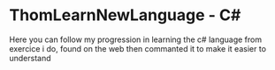 # ThomLearnNewLanguage - C#
Here you can follow my progression in learning the c# language from exercice i do, found on the web then commanted it to make it easier to understand